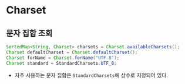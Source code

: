 # Charset

## 문자 집합 조회

```java
SortedMap<String, Charset> charsets = Charset.availableCharsets();
Charset defaultCharset = Charset.defaultCharset();
Charset forName = Charset.forName("UTF-8");
Charset standard = StandardCharsets.UTF_8;
```

- 자주 사용하는 문자 집합은 `StandardCharsets`에 상수로 지정되어 있다.
